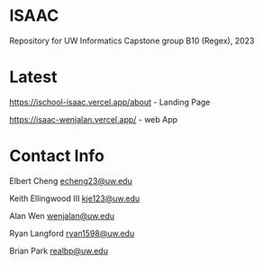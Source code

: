 # ISAAC
Repository for UW Informatics Capstone group B10 (Regex), 2023

# Latest
https://ischool-isaac.vercel.app/about - Landing Page

https://isaac-wenjalan.vercel.app/ - web App

# Contact Info
Elbert Cheng
echeng23@uw.edu

Keith Ellingwood III
kje123@uw.edu

Alan Wen
wenjalan@uw.edu

Ryan Langford
ryan1598@uw.edu

Brian Park
realbp@uw.edu
